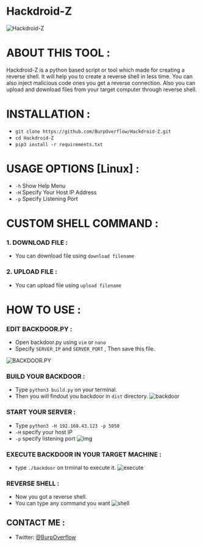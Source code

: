 # Hackdroid-Z

![Hackdroid-Z](https://miro.medium.com/max/3840/1*4VtMoJ2jGvuJB26NRaL59g.jpeg)

# ABOUT THIS TOOL :
Hackdroid-Z is a python based script or tool which made for creating a reverse shell. It will help you to create a reverse shell in less time. You can also inject malicious code ones you get a reverse connection. Also you can upload and download files from your target computer through reverse shell.

# INSTALLATION :
- `git clone https://github.com/BurpOverflow/Hackdroid-Z.git`
- `cd Hackdroid-Z`
- `pip3 install -r requirements.txt`

# USAGE OPTIONS [Linux] :
- `-h` Show Help Menu
- `-H` Specify Your Host IP Address
- `-p` Specify Listening Port

# CUSTOM SHELL COMMAND : 
### 1. DOWNLOAD FILE : 
- You can download file using `download filename`
### 2. UPLOAD FILE : 
- You can upload file using `upload filename`

# HOW TO USE : 

### EDIT BACKDOOR.PY : 
- Open backdoor.py using `vim` or `nano`
- Specify `SERVER_IP` and `SERVER_PORT` , Then save this file.

![BACKDOOR.PY](https://miro.medium.com/max/2127/1*C2sd2SfbeWHzX60jIivxaw.png)

### BUILD YOUR BACKDOOR : 
- Type `python3 build.py` on your terminal.
- Then you will findout you backdoor in `dist` directory.
![backdoor](https://miro.medium.com/max/2127/1*NGxTdHqj2CrDAIkLbXWgKA.png)

### START YOUR SERVER : 
- Type `python3 -H 192.168.43.123 -p 5050`
- `-H` specify your host IP
- `-p` specify listening port
![img](https://miro.medium.com/max/2076/1*6bmWB42nDi3Yz9--rH1rXA.png)

### EXECUTE BACKDOOR IN YOUR TARGET MACHINE : 
- type `./backdoor` on trminal to execute it.
![execute](https://miro.medium.com/max/2127/1*MZrJFvpLBN38bjaYb0Gocg.png)

### REVERSE SHELL : 
- Now you got a reverse shell.
- You can type any command you want
![shell](https://miro.medium.com/max/2076/1*KU3PxN-jzazuviBDjQdvAg.png)

## CONTACT ME : 
- Twitter: [@BurpOverflow](https://github.com/BurpOverflow/)

